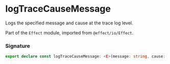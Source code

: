 # logTraceCauseMessage

Logs the specified message and cause at the trace log level.

Part of the `Effect` module, imported from `@effect/io/Effect`.

### Signature

```typescript
export declare const logTraceCauseMessage: <E>(message: string, cause: Cause.Cause<E>) => Effect<never, never, void>
```
